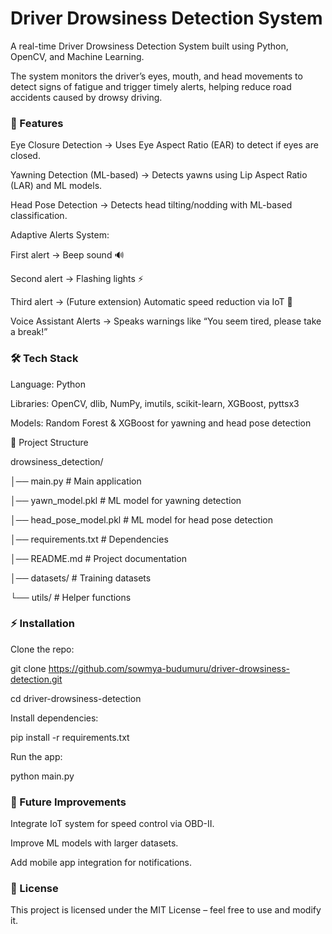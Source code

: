 # **Driver Drowsiness Detection System**



A real-time Driver Drowsiness Detection System built using Python, OpenCV, and Machine Learning.

The system monitors the driver’s eyes, mouth, and head movements to detect signs of fatigue and trigger timely alerts, helping reduce road accidents caused by drowsy driving.



### **🚀 Features**



Eye Closure Detection → Uses Eye Aspect Ratio (EAR) to detect if eyes are closed.



Yawning Detection (ML-based) → Detects yawns using Lip Aspect Ratio (LAR) and ML models.



Head Pose Detection → Detects head tilting/nodding with ML-based classification.



Adaptive Alerts System:



First alert → Beep sound 🔊



Second alert → Flashing lights ⚡



Third alert → (Future extension) Automatic speed reduction via IoT 🚗



Voice Assistant Alerts → Speaks warnings like “You seem tired, please take a break!”



### **🛠️ Tech Stack**



Language: Python



Libraries: OpenCV, dlib, NumPy, imutils, scikit-learn, XGBoost, pyttsx3



Models: Random Forest \& XGBoost for yawning and head pose detection



📂 Project Structure

drowsiness\_detection/

│── main.py                 # Main application  

│── yawn\_model.pkl          # ML model for yawning detection  

│── head\_pose\_model.pkl     # ML model for head pose detection  

│── requirements.txt        # Dependencies  

│── README.md               # Project documentation  

│── datasets/               # Training datasets  

└── utils/                  # Helper functions  



### **⚡ Installation**



Clone the repo:



git clone https://github.com/sowmya-budumuru/driver-drowsiness-detection.git

cd driver-drowsiness-detection





Install dependencies:



pip install -r requirements.txt





Run the app:



python main.py



### **🎯 Future Improvements**



Integrate IoT system for speed control via OBD-II.



Improve ML models with larger datasets.



Add mobile app integration for notifications.



### **📜 License**



This project is licensed under the MIT License – feel free to use and modify it.

